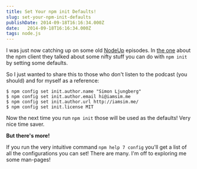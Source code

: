 ```yaml
---
title: Set Your npm init Defaults!
slug: set-your-npm-init-defaults
publishDate: 2014-09-18T16:16:34.000Z
date:   2014-09-18T16:16:34.000Z
tags: node.js
---
```


I was just now catching up on some old [NodeUp](http://nodeup.com) episodes. In [the one](http://nodeup.com/seventy) about the npm client they talked about some nifty stuff you can do with `npm init` by setting some defaults.

So I just wanted to share this to those who don't listen to the podcast (you should) and for myself as a reference:

```
$ npm config set init.author.name "Simon Ljungberg"
$ npm config set init.author.email hi@iamsim.me
$ npm config set init.author.url http://iamsim.me/
$ npm config set init.license MIT
```

Now the next time you run `npm init` those will be used as the defaults! Very nice time saver.

**But there's more!**

If you run the very intuitive command `npm help 7 config` you'll get a list of all the configurations you can set! There are many. I'm off to exploring me some man-pages!
